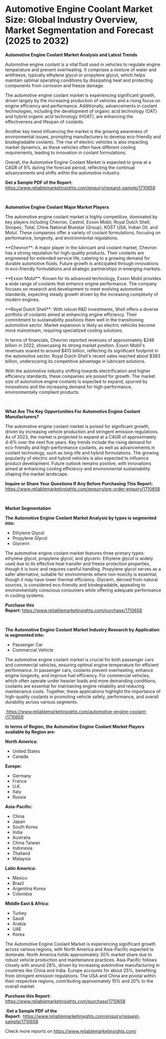 <p><h1>Automotive Engine Coolant Market Size: Global Industry Overview, Market Segmentation and Forecast (2025 to 2032)</h1></p><p><strong>Automotive Engine Coolant Market Analysis and Latest Trends</strong></p>
<p><p>Automotive engine coolant is a vital fluid used in vehicles to regulate engine temperature and prevent overheating. It comprises a mixture of water and antifreeze, typically ethylene glycol or propylene glycol, which helps maintain optimal operating conditions by dissipating heat and protecting components from corrosion and freeze damage.</p><p>The automotive engine coolant market is experiencing significant growth, driven largely by the increasing production of vehicles and a rising focus on engine efficiency and performance. Additionally, advancements in coolant technologies, including the development of organic acid technology (OAT) and hybrid organic acid technology (HOAT), are enhancing the effectiveness and lifespan of coolants. </p><p>Another key trend influencing the market is the growing awareness of environmental issues, prompting manufacturers to develop eco-friendly and biodegradable coolants. The rise of electric vehicles is also impacting market dynamics, as these vehicles often have different cooling requirements, leading to innovation in coolant formulations. </p><p>Overall, the Automotive Engine Coolant Market is expected to grow at a CAGR of 9% during the forecast period, reflecting the continual advancements and shifts within the automotive industry.</p></p>
<p><strong>Get a Sample PDF of the Report:&nbsp;</strong> <a href="https://www.reliablemarketinsights.com/enquiry/request-sample/1710658?utm_campaign=2636&utm_medium=2&utm_source=Github&utm_content=ia&utm_term=27032025&utm_id=automotive-engine-coolant">https://www.reliablemarketinsights.com/enquiry/request-sample/1710658</a></p>
<p>&nbsp;</p>
<p><strong>Automotive Engine Coolant Major Market Players</strong></p>
<p><p>The automotive engine coolant market is highly competitive, dominated by key players including Chevron, Castrol, Exxon Mobil, Royal Dutch Shell, Sinopec, Total, China National Bluestar (Group), KOST USA, Indian Oil, and Motul. These companies offer a variety of coolant formulations, focusing on performance, longevity, and environmental regulations.</p><p>**Chevron**: A major player in the lubricant and coolant market, Chevron has a strong reputation for high-quality products. Their coolants are engineered for extended service life, catering to a growing demand for durable automotive fluids. Future growth is anticipated through innovations in eco-friendly formulations and strategic partnerships in emerging markets.</p><p>**Exxon Mobil**: Known for its advanced technology, Exxon Mobil provides a wide range of coolants that enhance engine performance. The company focuses on research and development to meet evolving automotive standards, expecting steady growth driven by the increasing complexity of modern engines.</p><p>**Royal Dutch Shell**: With robust R&D investments, Shell offers a diverse portfolio of coolants aimed at enhancing engine efficiency. Their commitment to sustainability positions them well in the transitioning automotive sector. Market expansion is likely as electric vehicles become more mainstream, requiring specialized cooling solutions.</p><p>In terms of financials, Chevron reported revenues of approximately $246 billion in 2022, showcasing its strong market position. Exxon Mobil's revenues soared to around $413 billion, reflecting its significant footprint in the automotive sector. Royal Dutch Shell's recent sales reached about $383 billion, underscoring its competitive advantage in lubricant solutions.</p><p>With the automotive industry shifting towards electrification and higher efficiency standards, these companies are poised for growth. The market size of automotive engine coolants is expected to expand, spurred by innovations and the increasing demand for high-performance, environmentally compliant products.</p></p>
<p>&nbsp;</p>
<p><strong>What Are The Key Opportunities For Automotive Engine Coolant Manufacturers?</strong></p>
<p><p>The automotive engine coolant market is poised for significant growth, driven by increasing vehicle production and stringent emission regulations. As of 2023, the market is projected to expand at a CAGR of approximately 4-6% over the next five years. Key trends include the rising demand for eco-friendly and high-performance coolants, as well as advancements in coolant technology, such as long-life and hybrid formulations. The growing popularity of electric and hybrid vehicles is also expected to influence product development. Future outlook remains positive, with innovations aimed at enhancing cooling efficiency and environmental sustainability shaping the market landscape.</p></p>
<p><strong>Inquire or Share Your Questions If Any Before Purchasing This Report:</strong> <a href="https://www.reliablemarketinsights.com/enquiry/pre-order-enquiry/1710658?utm_campaign=2636&utm_medium=2&utm_source=Github&utm_content=ia&utm_term=27032025&utm_id=automotive-engine-coolant">https://www.reliablemarketinsights.com/enquiry/pre-order-enquiry/1710658</a></p>
<p>&nbsp;</p>
<p><strong>Market Segmentation</strong></p>
<p><strong>The Automotive Engine Coolant Market Analysis by types is segmented into:</strong></p>
<p><ul><li>Ethylene Glycol</li><li>Propylene Glycol</li><li>Glycerin</li></ul></p>
<p><p>The automotive engine coolant market features three primary types: ethylene glycol, propylene glycol, and glycerin. Ethylene glycol is widely used due to its effective heat transfer and freeze protection properties, though it is toxic and requires careful handling. Propylene glycol serves as a safer alternative, suitable for environments where non-toxicity is essential, though it may have lower thermal efficiency. Glycerin, derived from natural sources, is considered eco-friendly and biodegradable, appealing to environmentally conscious consumers while offering adequate performance in cooling systems.</p></p>
<p><strong>Purchase this Report:&nbsp;</strong><a href="https://www.reliablemarketinsights.com/purchase/1710658?utm_campaign=2636&utm_medium=2&utm_source=Github&utm_content=ia&utm_term=27032025&utm_id=automotive-engine-coolant">https://www.reliablemarketinsights.com/purchase/1710658</a></p>
<p>&nbsp;</p>
<p><strong>The Automotive Engine Coolant Market Industry Research by Application is segmented into:</strong></p>
<p><ul><li>Passenger Car</li><li>Commercial Vehicle</li></ul></p>
<p><p>The automotive engine coolant market is crucial for both passenger cars and commercial vehicles, ensuring optimal engine temperature for efficient performance. In passenger cars, coolants prevent overheating, enhance engine longevity, and improve fuel efficiency. For commercial vehicles, which often operate under heavier loads and more demanding conditions, coolants are essential for maintaining engine reliability and reducing maintenance costs. Together, these applications highlight the importance of high-quality coolants in promoting vehicle safety, performance, and overall durability across various segments.</p></p>
<p><a href="https://www.reliablemarketinsights.com/automotive-engine-coolant-r1710658?utm_campaign=2636&utm_medium=2&utm_source=Github&utm_content=ia&utm_term=27032025&utm_id=automotive-engine-coolant">&nbsp;https://www.reliablemarketinsights.com/automotive-engine-coolant-r1710658</a></p>
<p><strong>In terms of Region, the Automotive Engine Coolant Market Players available by Region are:</strong></p>
<p>
    <p> <strong> North America: </strong>
        <ul>
            <li>United States</li>
            <li>Canada</li>
        </ul>
        </p> 
    <p> <strong> Europe: </strong>
        <ul>
            <li>Germany</li>
            <li>France</li>
            <li>U.K.</li>
            <li>Italy</li>
            <li>Russia</li>
        </ul>
        </p> 
    <p> <strong> Asia-Pacific: </strong>
        <ul>
            <li>China</li>
            <li>Japan</li>
            <li>South Korea</li>
            <li>India</li>
            <li>Australia</li>
            <li>China Taiwan</li>
            <li>Indonesia</li>
            <li>Thailand</li>
            <li>Malaysia</li>
        </ul>
        </p> 
    <p> <strong> Latin America: </strong>
        <ul>
            <li>Mexico</li>
            <li>Brazil</li>
            <li>Argentina Korea</li>
            <li>Colombia</li>
        </ul>
        </p> 
    <p> <strong> Middle East & Africa: </strong>
        <ul>
            <li>Turkey</li>
            <li>Saudi</li>
            <li>Arabia</li>
            <li>UAE</li>
            <li>Korea</li>
        </ul>
    </p>
    </p>
<p><p>The Automotive Engine Coolant Market is experiencing significant growth across various regions, with North America and Asia-Pacific expected to dominate. North America holds approximately 30% market share due to robust vehicle production and maintenance practices. Asia-Pacific follows closely with around 28%, driven by increasing automotive manufacturing in countries like China and India. Europe accounts for about 25%, benefiting from stringent emission regulations. The USA and China are pivotal within their respective regions, contributing approximately 15% and 20% to the overall market.</p></p>
<p><strong>Purchase this Report: </strong><a href="https://www.reliablemarketinsights.com/purchase/1710658?utm_campaign=2636&utm_medium=2&utm_source=Github&utm_content=ia&utm_term=27032025&utm_id=automotive-engine-coolant">https://www.reliablemarketinsights.com/purchase/1710658</a></p>
<p>&nbsp;<strong>Get a Sample PDF of the Report:&nbsp;&nbsp;</strong><a href="https://www.reliablemarketinsights.com/enquiry/request-sample/1710658?utm_campaign=2636&utm_medium=2&utm_source=Github&utm_content=ia&utm_term=27032025&utm_id=automotive-engine-coolant">https://www.reliablemarketinsights.com/enquiry/request-sample/1710658</a></p>
<p><strong></strong></p>
<p>Check more reports on <a href="https://www.reliablemarketinsights.com/?utm_campaign=2636&utm_medium=2&utm_source=Github&utm_content=ia&utm_term=27032025&utm_id=automotive-engine-coolant">https://www.reliablemarketinsights.com/</a></p>